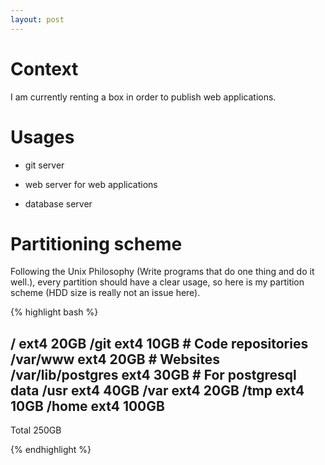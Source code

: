 ```yaml
---
layout: post
---
```


# Context

I am currently renting a box in order to publish web applications.

# Usages

* git server

* web server for web applications

* database server

# Partitioning scheme

Following the Unix Philosophy (Write programs that do one thing and do it well.), 
every partition should have a clear usage, so here is my partition scheme (HDD size is really not an issue here).

{% highlight bash %}

/                   ext4   20GB
/git                ext4   10GB # Code repositories
/var/www            ext4   20GB # Websites
/var/lib/postgres   ext4   30GB # For postgresql data
/usr                ext4   40GB
/var                ext4   20GB
/tmp                ext4   10GB
/home               ext4  100GB
-----
Total                     250GB

{% endhighlight %}
